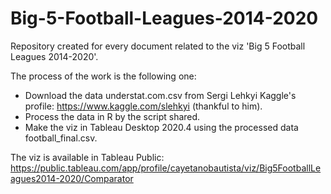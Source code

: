 # Big-5-Football-Leagues-2014-2020
Repository created for every document related to the viz 'Big 5 Football Leagues 2014-2020'.

The process of the work is the following one:
 - Download the data understat.com.csv from Sergi Lehkyi Kaggle's profile: https://www.kaggle.com/slehkyi (thankful to him).
 - Process the data in R by the script shared.
 - Make the viz in Tableau Desktop 2020.4 using the processed data football_final.csv.

The viz is available in Tableau Public: https://public.tableau.com/app/profile/cayetanobautista/viz/Big5FootballLeagues2014-2020/Comparator
